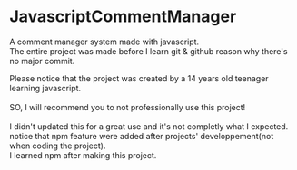 # JavascriptCommentManager
A comment manager system made with javascript.<br>
The entire project was made before I learn git & github reason why there's no major commit. <br>

Please notice that the project was created by a 14 years old teenager learning javascript.<br>
<br>
SO, I will recommend you to not professionally use this project!<br>
<br>
I didn't updated this for a great use and it's not completly what I expected.
<br>
notice that npm feature were added after projects' developpement(not when coding the project).<br>
I learned npm after making this project.

